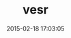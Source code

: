 ---
layout: post
title:  "vesr"
repo:   "raskhadafi/vesr"
date:   2015-02-18 17:03:05
gemurl: https://github.com/raskhadafi/vesr
---